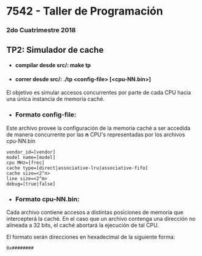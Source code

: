 # 7542 - Taller de Programación

### 2do Cuatrimestre 2018

## TP2: Simulador de cache

* #### compilar desde src/: make tp

* #### correr desde src/: ./tp &lt;config-file&gt; [<cpu-NN.bin>]
  
El objetivo es simular accesos concurrentes por parte de cada CPU hacia una única instancia de memoria caché.
  
* ### Formato config-file:

Este archivo provee la configuración de la memoria caché a ser accedida de manera concurrente por las **n** CPU's representadas por los archivos cpu-NN.bin

```
vendor_id=[vendor]
model name=[model]
cpu MHz=[frec]
cache type=[direct|associative-lru|associative-fifo]
cache size=<2^n>
line size=<2^m>
debug=[true|false]
```
* ### Formato cpu-NN.bin:

Cada archivo contiene accesos a distintas posiciones de memoria que intercepterá la caché.
En el caso que un archivo contenga una dirección no alineada a 32 bits, el caché abortará la ejecución de tal CPU.

El formato serán direcciones en hexadecimal de la siguiente forma:

```
0x########
```
